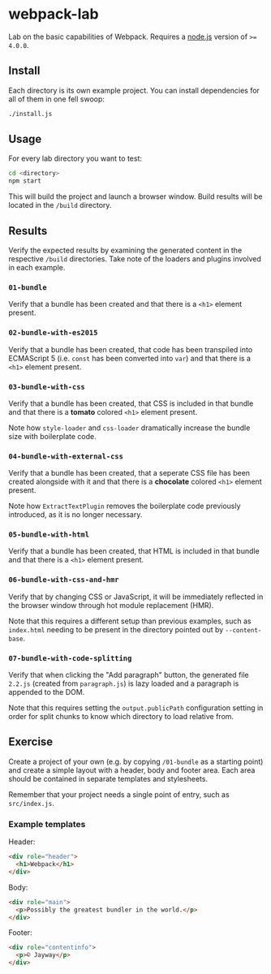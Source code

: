 # webpack-lab

Lab on the basic capabilities of Webpack. Requires a
[node.js](https://nodejs.org/en/) version of `>= 4.0.0`.

## Install

Each directory is its own example project. You can install dependencies for all
of them in one fell swoop:

```sh
./install.js
```

## Usage

For every lab directory you want to test:

```sh
cd <directory>
npm start
```

This will build the project and launch a browser window. Build results will be
located in the `/build` directory.

## Results

Verify the expected results by examining the generated content in the
respective `/build` directories. Take note of the loaders and plugins involved
in each example.

### `01-bundle`

Verify that a bundle has been created and that there is a `<h1>` element
present.

### `02-bundle-with-es2015`

Verify that a bundle has been created, that code has been transpiled into
ECMAScript 5 (i.e. `const` has been converted into `var`) and that there is
a `<h1>` element present.

### `03-bundle-with-css`

Verify that a bundle has been created, that CSS is included in that bundle and
that there is a **tomato** colored `<h1>` element present.

Note how `style-loader` and `css-loader` dramatically increase the bundle size
with boilerplate code.

### `04-bundle-with-external-css`

Verify that a bundle has been created, that a seperate CSS file has been
created alongside with it and that there is a **chocolate** colored `<h1>`
element present.

Note how `ExtractTextPlugin` removes the boilerplate code previously
introduced, as it is no longer necessary.

### `05-bundle-with-html`

Verify that a bundle has been created, that HTML is included in that bundle and
that there is a `<h1>` element present.

### `06-bundle-with-css-and-hmr`

Verify that by changing CSS or JavaScript, it will be immediately reflected
in the browser window through hot module replacement (HMR).

Note that this requires a different setup than previous examples, such as
`index.html` needing to be present in the directory pointed out by
`--content-base`.

### `07-bundle-with-code-splitting`

Verify that when clicking the "Add paragraph" button, the generated file
`2.2.js` (created from `paragraph.js`) is lazy loaded and a paragraph is
appended to the DOM.

Note that this requires setting the `output.publicPath` configuration setting
in order for split chunks to know which directory to load relative from.

## Exercise

Create a project of your own (e.g. by copying `/01-bundle` as a starting point)
and create a simple layout with a header, body and footer area. Each area
should be contained in separate templates and stylesheets.

Remember that your project needs a single point of entry, such as
`src/index.js`.

### Example templates

Header:

```html
<div role="header">
  <h1>Webpack</h1>
</div>
```

Body:

```html
<div role="main">
  <p>Possibly the greatest bundler in the world.</p>
</div>
```

Footer:

```html
<div role="contentinfo">
  <p>© Jayway</p>
</div>
```
